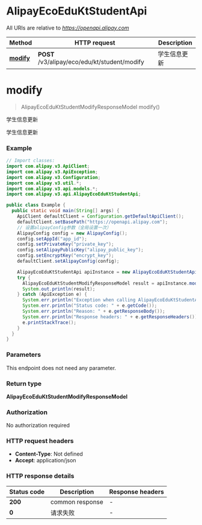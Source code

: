 # AlipayEcoEduKtStudentApi

All URIs are relative to *https://openapi.alipay.com*

| Method | HTTP request | Description |
|------------- | ------------- | -------------|
| [**modify**](AlipayEcoEduKtStudentApi.md#modify) | **POST** /v3/alipay/eco/edu/kt/student/modify | 学生信息更新 |


<a name="modify"></a>
# **modify**
> AlipayEcoEduKtStudentModifyResponseModel modify()

学生信息更新

学生信息更新

### Example
```java
// Import classes:
import com.alipay.v3.ApiClient;
import com.alipay.v3.ApiException;
import com.alipay.v3.Configuration;
import com.alipay.v3.util.*;
import com.alipay.v3.api.models.*;
import com.alipay.v3.api.AlipayEcoEduKtStudentApi;

public class Example {
  public static void main(String[] args) {
    ApiClient defaultClient = Configuration.getDefaultApiClient();
    defaultClient.setBasePath("https://openapi.alipay.com");
    // 设置alipayConfig参数（全局设置一次）
    AlipayConfig config = new AlipayConfig();
    config.setAppId("app_id");
    config.setPrivateKey("private_key");
    config.setAlipayPublicKey("alipay_public_key");
    config.setEncryptKey("encrypt_key");
    defaultClient.setAlipayConfig(config);

    AlipayEcoEduKtStudentApi apiInstance = new AlipayEcoEduKtStudentApi(defaultClient);
    try {
      AlipayEcoEduKtStudentModifyResponseModel result = apiInstance.modify();
      System.out.println(result);
    } catch (ApiException e) {
      System.err.println("Exception when calling AlipayEcoEduKtStudentApi#modify");
      System.err.println("Status code: " + e.getCode());
      System.err.println("Reason: " + e.getResponseBody());
      System.err.println("Response headers: " + e.getResponseHeaders());
      e.printStackTrace();
    }
  }
}
```

### Parameters
This endpoint does not need any parameter.

### Return type

**AlipayEcoEduKtStudentModifyResponseModel**

### Authorization

No authorization required

### HTTP request headers

 - **Content-Type**: Not defined
 - **Accept**: application/json

### HTTP response details
| Status code | Description | Response headers |
|-------------|-------------|------------------|
| **200** | common response |  -  |
| **0** | 请求失败 |  -  |

